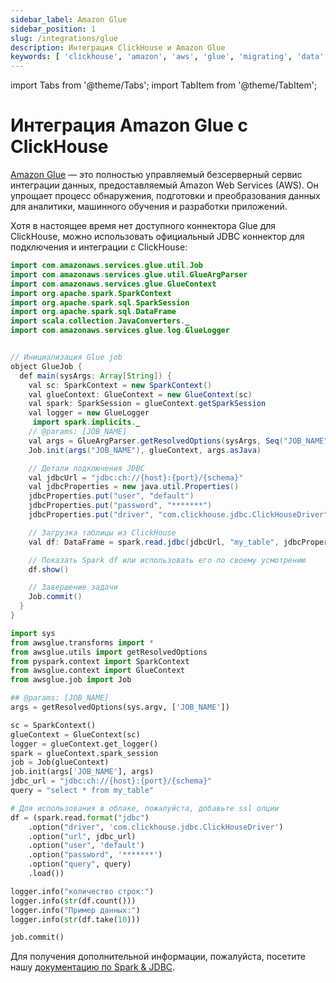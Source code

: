 ```yaml
---
sidebar_label: Amazon Glue
sidebar_position: 1
slug: /integrations/glue
description: Интеграция ClickHouse и Amazon Glue
keywords: [ 'clickhouse', 'amazon', 'aws', 'glue', 'migrating', 'data' ]
---
```


import Tabs from '@theme/Tabs';
import TabItem from '@theme/TabItem';


# Интеграция Amazon Glue с ClickHouse

[Amazon Glue](https://aws.amazon.com/glue/) — это полностью управляемый безсерверный сервис интеграции данных, предоставляемый Amazon Web Services (AWS). Он упрощает процесс обнаружения, подготовки и преобразования данных для аналитики, машинного обучения и разработки приложений.

Хотя в настоящее время нет доступного коннектора Glue для ClickHouse, можно использовать официальный JDBC коннектор для подключения и интеграции с ClickHouse:

<Tabs>
<TabItem value="Java" label="Java" default>

```java
import com.amazonaws.services.glue.util.Job
import com.amazonaws.services.glue.util.GlueArgParser
import com.amazonaws.services.glue.GlueContext
import org.apache.spark.SparkContext
import org.apache.spark.sql.SparkSession
import org.apache.spark.sql.DataFrame
import scala.collection.JavaConverters._
import com.amazonaws.services.glue.log.GlueLogger


// Инициализация Glue job
object GlueJob {
  def main(sysArgs: Array[String]) {
    val sc: SparkContext = new SparkContext()
    val glueContext: GlueContext = new GlueContext(sc)
    val spark: SparkSession = glueContext.getSparkSession
    val logger = new GlueLogger
     import spark.implicits._
    // @params: [JOB_NAME]
    val args = GlueArgParser.getResolvedOptions(sysArgs, Seq("JOB_NAME").toArray)
    Job.init(args("JOB_NAME"), glueContext, args.asJava)

    // Детали подключения JDBC
    val jdbcUrl = "jdbc:ch://{host}:{port}/{schema}"
    val jdbcProperties = new java.util.Properties()
    jdbcProperties.put("user", "default")
    jdbcProperties.put("password", "*******")
    jdbcProperties.put("driver", "com.clickhouse.jdbc.ClickHouseDriver")

    // Загрузка таблицы из ClickHouse
    val df: DataFrame = spark.read.jdbc(jdbcUrl, "my_table", jdbcProperties)

    // Показать Spark df или использовать его по своему усмотрению
    df.show()

    // Завершение задачи
    Job.commit()
  }
}
```

</TabItem>
<TabItem value="Python" label="Python">

```python
import sys
from awsglue.transforms import *
from awsglue.utils import getResolvedOptions
from pyspark.context import SparkContext
from awsglue.context import GlueContext
from awsglue.job import Job

## @params: [JOB_NAME]
args = getResolvedOptions(sys.argv, ['JOB_NAME'])

sc = SparkContext()
glueContext = GlueContext(sc)
logger = glueContext.get_logger()
spark = glueContext.spark_session
job = Job(glueContext)
job.init(args['JOB_NAME'], args)
jdbc_url = "jdbc:ch://{host}:{port}/{schema}"
query = "select * from my_table"

# Для использования в облаке, пожалуйста, добавьте ssl опции
df = (spark.read.format("jdbc")
    .option("driver", 'com.clickhouse.jdbc.ClickHouseDriver')
    .option("url", jdbc_url)
    .option("user", 'default')
    .option("password", '*******')
    .option("query", query)
    .load())

logger.info("количество строк:")
logger.info(str(df.count()))
logger.info("Пример данных:")
logger.info(str(df.take(10)))

job.commit()
```

</TabItem>
</Tabs>

Для получения дополнительной информации, пожалуйста, посетите нашу [документацию по Spark & JDBC](/integrations/apache-spark/spark-jdbc#read-data).
